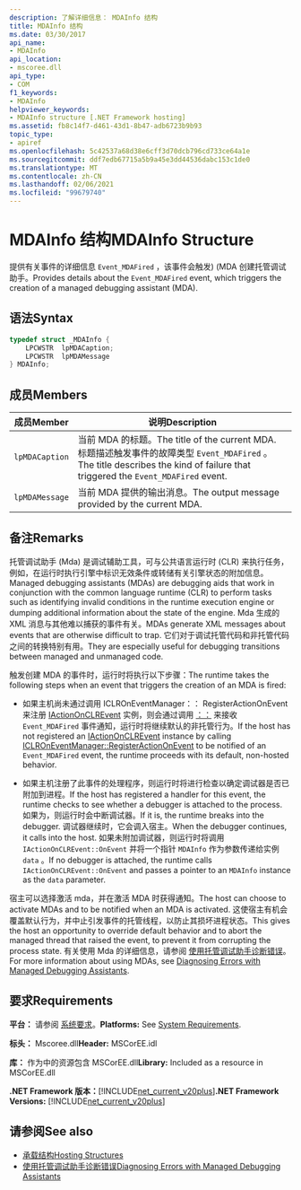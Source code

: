 ```yaml
---
description: 了解详细信息： MDAInfo 结构
title: MDAInfo 结构
ms.date: 03/30/2017
api_name:
- MDAInfo
api_location:
- mscoree.dll
api_type:
- COM
f1_keywords:
- MDAInfo
helpviewer_keywords:
- MDAInfo structure [.NET Framework hosting]
ms.assetid: fb8c14f7-d461-43d1-8b47-adb6723b9b93
topic_type:
- apiref
ms.openlocfilehash: 5c42537a68d38e6cff3d70dcb796cd733ce64a1e
ms.sourcegitcommit: ddf7edb67715a5b9a45e3dd44536dabc153c1de0
ms.translationtype: MT
ms.contentlocale: zh-CN
ms.lasthandoff: 02/06/2021
ms.locfileid: "99679740"
---
```

# <a name="mdainfo-structure"></a><span data-ttu-id="5f15d-103">MDAInfo 结构</span><span class="sxs-lookup"><span data-stu-id="5f15d-103">MDAInfo Structure</span></span>

<span data-ttu-id="5f15d-104">提供有关事件的详细信息 `Event_MDAFired` ，该事件会触发)  (MDA 创建托管调试助手。</span><span class="sxs-lookup"><span data-stu-id="5f15d-104">Provides details about the `Event_MDAFired` event, which triggers the creation of a managed debugging assistant (MDA).</span></span>  
  
## <a name="syntax"></a><span data-ttu-id="5f15d-105">语法</span><span class="sxs-lookup"><span data-stu-id="5f15d-105">Syntax</span></span>  
  
```cpp  
typedef struct _MDAInfo {  
    LPCWSTR  lpMDACaption;  
    LPCWSTR  lpMDAMessage  
} MDAInfo;  
```  
  
## <a name="members"></a><span data-ttu-id="5f15d-106">成员</span><span class="sxs-lookup"><span data-stu-id="5f15d-106">Members</span></span>  
  
|<span data-ttu-id="5f15d-107">成员</span><span class="sxs-lookup"><span data-stu-id="5f15d-107">Member</span></span>|<span data-ttu-id="5f15d-108">说明</span><span class="sxs-lookup"><span data-stu-id="5f15d-108">Description</span></span>|  
|------------|-----------------|  
|`lpMDACaption`|<span data-ttu-id="5f15d-109">当前 MDA 的标题。</span><span class="sxs-lookup"><span data-stu-id="5f15d-109">The title of the current MDA.</span></span> <span data-ttu-id="5f15d-110">标题描述触发事件的故障类型 `Event_MDAFired` 。</span><span class="sxs-lookup"><span data-stu-id="5f15d-110">The title describes the kind of failure that triggered the `Event_MDAFired` event.</span></span>|  
|`lpMDAMessage`|<span data-ttu-id="5f15d-111">当前 MDA 提供的输出消息。</span><span class="sxs-lookup"><span data-stu-id="5f15d-111">The output message provided by the current MDA.</span></span>|  
  
## <a name="remarks"></a><span data-ttu-id="5f15d-112">备注</span><span class="sxs-lookup"><span data-stu-id="5f15d-112">Remarks</span></span>  

 <span data-ttu-id="5f15d-113">托管调试助手 (Mda) 是调试辅助工具，可与公共语言运行时 (CLR) 来执行任务，例如，在运行时执行引擎中标识无效条件或转储有关引擎状态的附加信息。</span><span class="sxs-lookup"><span data-stu-id="5f15d-113">Managed debugging assistants (MDAs) are debugging aids that work in conjunction with the common language runtime (CLR) to perform tasks such as identifying invalid conditions in the runtime execution engine or dumping additional information about the state of the engine.</span></span> <span data-ttu-id="5f15d-114">Mda 生成的 XML 消息与其他难以捕获的事件有关。</span><span class="sxs-lookup"><span data-stu-id="5f15d-114">MDAs generate XML messages about events that are otherwise difficult to trap.</span></span> <span data-ttu-id="5f15d-115">它们对于调试托管代码和非托管代码之间的转换特别有用。</span><span class="sxs-lookup"><span data-stu-id="5f15d-115">They are especially useful for debugging transitions between managed and unmanaged code.</span></span>  
  
 <span data-ttu-id="5f15d-116">触发创建 MDA 的事件时，运行时将执行以下步骤：</span><span class="sxs-lookup"><span data-stu-id="5f15d-116">The runtime takes the following steps when an event that triggers the creation of an MDA is fired:</span></span>  
  
- <span data-ttu-id="5f15d-117">如果主机尚未通过调用 ICLROnEventManager：： RegisterActionOnEvent 来注册 [IActionOnCLREvent](iactiononclrevent-interface.md) 实例，则会通过调用 [：：](iclroneventmanager-registeractiononevent-method.md) 来接收 `Event_MDAFired` 事件通知，运行时将继续默认的非托管行为。</span><span class="sxs-lookup"><span data-stu-id="5f15d-117">If the host has not registered an [IActionOnCLREvent](iactiononclrevent-interface.md) instance by calling [ICLROnEventManager::RegisterActionOnEvent](iclroneventmanager-registeractiononevent-method.md) to be notified of an `Event_MDAFired` event, the runtime proceeds with its default, non-hosted behavior.</span></span>  
  
- <span data-ttu-id="5f15d-118">如果主机注册了此事件的处理程序，则运行时将进行检查以确定调试器是否已附加到进程。</span><span class="sxs-lookup"><span data-stu-id="5f15d-118">If the host has registered a handler for this event, the runtime checks to see whether a debugger is attached to the process.</span></span> <span data-ttu-id="5f15d-119">如果为，则运行时会中断调试器。</span><span class="sxs-lookup"><span data-stu-id="5f15d-119">If it is, the runtime breaks into the debugger.</span></span> <span data-ttu-id="5f15d-120">调试器继续时，它会调入宿主。</span><span class="sxs-lookup"><span data-stu-id="5f15d-120">When the debugger continues, it calls into the host.</span></span> <span data-ttu-id="5f15d-121">如果未附加调试器，则运行时将调用 `IActionOnCLREvent::OnEvent` 并将一个指针 `MDAInfo` 作为参数传递给实例 `data` 。</span><span class="sxs-lookup"><span data-stu-id="5f15d-121">If no debugger is attached, the runtime calls `IActionOnCLREvent::OnEvent` and passes a pointer to an `MDAInfo` instance as the `data` parameter.</span></span>  
  
 <span data-ttu-id="5f15d-122">宿主可以选择激活 mda，并在激活 MDA 时获得通知。</span><span class="sxs-lookup"><span data-stu-id="5f15d-122">The host can choose to activate MDAs and to be notified when an MDA is activated.</span></span> <span data-ttu-id="5f15d-123">这使宿主有机会覆盖默认行为，并中止引发事件的托管线程，以防止其损坏进程状态。</span><span class="sxs-lookup"><span data-stu-id="5f15d-123">This gives the host an opportunity to override default behavior and to abort the managed thread that raised the event, to prevent it from corrupting the process state.</span></span> <span data-ttu-id="5f15d-124">有关使用 Mda 的详细信息，请参阅 [使用托管调试助手诊断错误](../../debug-trace-profile/diagnosing-errors-with-managed-debugging-assistants.md)。</span><span class="sxs-lookup"><span data-stu-id="5f15d-124">For more information about using MDAs, see [Diagnosing Errors with Managed Debugging Assistants](../../debug-trace-profile/diagnosing-errors-with-managed-debugging-assistants.md).</span></span>  
  
## <a name="requirements"></a><span data-ttu-id="5f15d-125">要求</span><span class="sxs-lookup"><span data-stu-id="5f15d-125">Requirements</span></span>  

 <span data-ttu-id="5f15d-126">**平台：** 请参阅 [系统要求](../../get-started/system-requirements.md)。</span><span class="sxs-lookup"><span data-stu-id="5f15d-126">**Platforms:** See [System Requirements](../../get-started/system-requirements.md).</span></span>  
  
 <span data-ttu-id="5f15d-127">**标头：** Mscoree.dll</span><span class="sxs-lookup"><span data-stu-id="5f15d-127">**Header:** MSCorEE.idl</span></span>  
  
 <span data-ttu-id="5f15d-128">**库：** 作为中的资源包含 MSCorEE.dll</span><span class="sxs-lookup"><span data-stu-id="5f15d-128">**Library:** Included as a resource in MSCorEE.dll</span></span>  
  
 <span data-ttu-id="5f15d-129">**.NET Framework 版本：**[!INCLUDE[net_current_v20plus](../../../../includes/net-current-v20plus-md.md)]</span><span class="sxs-lookup"><span data-stu-id="5f15d-129">**.NET Framework Versions:** [!INCLUDE[net_current_v20plus](../../../../includes/net-current-v20plus-md.md)]</span></span>  
  
## <a name="see-also"></a><span data-ttu-id="5f15d-130">请参阅</span><span class="sxs-lookup"><span data-stu-id="5f15d-130">See also</span></span>

- [<span data-ttu-id="5f15d-131">承载结构</span><span class="sxs-lookup"><span data-stu-id="5f15d-131">Hosting Structures</span></span>](hosting-structures.md)
- [<span data-ttu-id="5f15d-132">使用托管调试助手诊断错误</span><span class="sxs-lookup"><span data-stu-id="5f15d-132">Diagnosing Errors with Managed Debugging Assistants</span></span>](../../debug-trace-profile/diagnosing-errors-with-managed-debugging-assistants.md)
